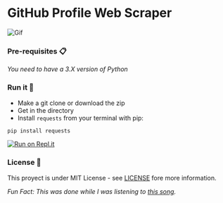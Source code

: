 # GitHub Profile Web Scraper

![Gif](https://thumbs.gfycat.com/PhysicalBabyishAmericanavocet-size_restricted.gif)

### Pre-requisites 📋

_You need to have a 3.X version of Python_

### Run it 🔧

- Make a git clone or download the zip
- Get in the directory
- Install `requests` from your terminal with pip:
```bash
pip install requests
```

[![Run on Repl.it](https://gist.githubusercontent.com/UltiRequiem/df74e564a834273d6ffa459c031def1d/raw/0fc5b3d5b649b4196be59eef2abe9d9c9ecc729a/image.svg)](https://repl.it/@UltiRequiem/GitHub-Profile-Web-Scraper)

### License 📄

This proyect is under MIT License - see [LICENSE](./LICENSE) fore more information.


*Fun Fact: This was done while I was listening to [this song](https://youtu.be/7lvDCMkjcsM).*